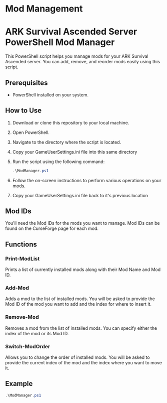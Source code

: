# Mod Management

# ARK Survival Ascended Server PowerShell Mod Manager

This PowerShell script helps you manage mods for your ARK Survival Ascended server. You can add, remove, and reorder mods easily using this script.

## Prerequisites

- PowerShell installed on your system. 

## How to Use

1. Download or clone this repository to your local machine.
2. Open PowerShell.
3. Navigate to the directory where the script is located.
4. Copy your GameUserSettings.ini file into this same directory
5. Run the script using the following command:

    ```powershell
    .\ModManager.ps1
    ```

5. Follow the on-screen instructions to perform various operations on your mods.
6. Copy your GameUserSettings.ini file back to it's previous location

## Mod IDs

You'll need the Mod IDs for the mods you want to manage. Mod IDs can be found on the CurseForge page for each mod.

## Functions

### Print-ModList

Prints a list of currently installed mods along with their Mod Name and Mod ID.

### Add-Mod

Adds a mod to the list of installed mods. You will be asked to provide the Mod ID of the mod you want to add and the index for where to insert it.

### Remove-Mod

Removes a mod from the list of installed mods. You can specify either the index of the mod or its Mod ID.

### Switch-ModOrder

Allows you to change the order of installed mods. You will be asked to provide the current index of the mod and the index where you want to move it.

## Example

```powershell
.\ModManager.ps1
